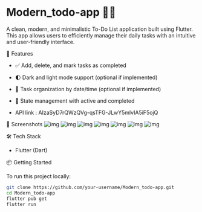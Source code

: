 # Modern_todo-app 📝✨

A clean, modern, and minimalistic To-Do List application built using Flutter. This app allows users to efficiently manage their daily tasks with an intuitive and user-friendly interface.

🚀 Features

- ✅ Add, delete, and mark tasks as completed
- 🌓 Dark and light mode support (optional if implemented)
- 📅 Task organization by date/time (optional if implemented)
- 🔁 State management with active and completed

- API link : AIzaSyD7rQWzQVg-qsTFG-JLwY5mlvIA5iF5ojQ

📸 Screenshots
![img](<Screenshot 2025-05-08 231114.png>) ![img](<Screenshot 2025-05-08 230604.png>) ![img](<Screenshot 2025-05-08 230616.png>) ![img](<Screenshot 2025-05-08 230716.png>) ![img](<Screenshot 2025-05-08 230833.png>) ![img](<Screenshot 2025-05-08 231049.png>) ![img](<Screenshot 2025-05-08 231104.png>)


 🛠️ Tech Stack

- Flutter (Dart)

 📦 Getting Started

To run this project locally:

```bash
git clone https://github.com/your-username/Modern_todo-app.git
cd Modern_todo-app
flutter pub get
flutter run
